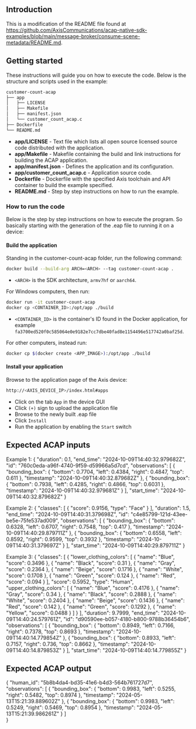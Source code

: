 ## Introduction

This is a modification of the README file found at https://github.com/AxisCommunications/acap-native-sdk-examples/blob/main/message-broker/consume-scene-metadata/README.md.

## Getting started

These instructions will guide you on how to execute the code. Below is the
structure and scripts used in the example:

```sh
customer-count-acap
├── app
│   ├── LICENSE
│   ├── Makefile
│   ├── manifest.json
│   └── customer_count_acap.c
├── Dockerfile
└── README.md
```

- **app/LICENSE** - Text file which lists all open source licensed source code distributed with the application.
- **app/Makefile** - Makefile containing the build and link instructions for building the ACAP application.
- **app/manifest.json** - Defines the application and its configuration.
- **app/customer_count_acap.c** - Application source code.
- **Dockerfile** - Dockerfile with the specified Axis toolchain and API container to build the example specified.
- **README.md** - Step by step instructions on how to run the example.

### How to run the code

Below is the step by step instructions on how to execute the program. So
basically starting with the generation of the .eap file to running it on a
device:

#### Build the application

Standing in the customer-count-acap folder, run the following command:

```sh
docker build --build-arg ARCH=<ARCH> --tag customer-count-acap .
```

- `<ARCH>` is the SDK architecture, `armv7hf` or `aarch64`.

For Windows computers, then run:

```sh
docker run -it customer-count-acap
docker cp <CONTAINER_ID>:/opt/app ./build
```

- `<CONTAINER_ID>` is the container's ID found in the Docker application, for example `fa3700ed520f0c585064e0e9182e7cc7dbe40fad8e1154496e517742a0baf25d`.

For other computers, instead run:

```sh
docker cp $(docker create <APP_IMAGE>):/opt/app ./build
```

#### Install your application

Browse to the application page of the Axis device:

```sh
http://<AXIS_DEVICE_IP>/index.html#apps
```

- Click on the tab `App` in the device GUI
- Click `(+)` sign to upload the application file
- Browse to the newly built .eap file
- Click `Install`
- Run the application by enabling the `Start` switch

## Expected ACAP inputs

Example 1:
{
    "duration": 0.1,
    "end_time": "2024-10-09T14:40:32.979682Z",
    "id": "760c0eda-a96f-4740-9f59-d59966a5d7cd",
    "observations": [
        {
            "bounding_box": {
                "bottom": 0.7704,
                "left": 0.4384,
                "right": 0.4847,
                "top": 0.611
            },
            "timestamp": "2024-10-09T14:40:32.879682Z"
        },
        {
            "bounding_box": {
                "bottom": 0.7938,
                "left": 0.4285,
                "right": 0.4866,
                "top": 0.6031
            },
            "timestamp": "2024-10-09T14:40:32.979681Z"
        }
    ],
    "start_time": "2024-10-09T14:40:32.879682Z"
}

Example 2:
{
    "classes": [
        {
            "score": 0.9156,
            "type": "Face"
        }
    ],
    "duration": 1.5,
    "end_time": "2024-10-09T14:40:31.379698Z",
    "id": "c4e85799-121d-43ee-be5e-75fe537ad009",
    "observations": [
        {
            "bounding_box": {
                "bottom": 0.6328,
                "left": 0.6707,
                "right": 0.7548,
                "top": 0.417
            },
            "timestamp": "2024-10-09T14:40:29.879711Z"
        },
        {
            "bounding_box": {
                "bottom": 0.6558,
                "left": 0.8592,
                "right": 0.9599,
                "top": 0.3932
            },
            "timestamp": "2024-10-09T14:40:31.379697Z"
        }
    ],
    "start_time": "2024-10-09T14:40:29.879711Z"
}

Example 3:
{
    "classes": [
        {
            "lower_clothing_colors": [
                {
                    "name": "Blue",
                    "score": 0.3496
                },
                {
                    "name": "Black",
                    "score": 0.31
                },
                {
                    "name": "Gray",
                    "score": 0.2364
                },
                {
                    "name": "Beige",
                    "score": 0.1716
                },
                {
                    "name": "White",
                    "score": 0.1708
                },
                {
                    "name": "Green",
                    "score": 0.124
                },
                {
                    "name": "Red",
                    "score": 0.094
                }
            ],
            "score": 0.5952,
            "type": "Human",
            "upper_clothing_colors": [
                {
                    "name": "Blue",
                    "score": 0.4176
                },
                {
                    "name": "Gray",
                    "score": 0.34
                },
                {
                    "name": "Black",
                    "score": 0.2888
                },
                {
                    "name": "White",
                    "score": 0.2404
                },
                {
                    "name": "Beige",
                    "score": 0.1436
                },
                {
                    "name": "Red",
                    "score": 0.142
                },
                {
                    "name": "Green",
                    "score": 0.1292
                },
                {
                    "name": "Yellow",
                    "score": 0.0488
                }
            ]
        }
    ],
    "duration": 9.7999,
    "end_time": "2024-10-09T14:40:24.579761Z",
    "id": "d90590ee-b057-4180-b800-9788b36454b6",
    "observations": [
        {
            "bounding_box": {
                "bottom": 0.8949,
                "left": 0.7166,
                "right": 0.7378,
                "top": 0.8693
            },
            "timestamp": "2024-10-09T14:40:14.779854Z"
        },
        {
            "bounding_box": {
                "bottom": 0.8933,
                "left": 0.7157,
                "right": 0.736,
                "top": 0.8662
            },
            "timestamp": "2024-10-09T14:40:14.879853Z"
        }
    ],
    "start_time": "2024-10-09T14:40:14.779855Z"
}

## Expected ACAP output

{
    "human_id": "5b8b4da4-bd35-41e6-b4d3-564b761727d7",
    "observations": [
        {
            "bounding_box": {
                "bottom": 0.9983,
                "left": 0.5255,
                "right": 0.5482,
                "top": 0.8974
            },
            "timestamp": "2024-05-13T15:21:39.889602Z"
        },
        {
            "bounding_box": {
                "bottom": 0.9983,
                "left": 0.5249,
                "right": 0.5469,
                "top": 0.8954
            },
            "timestamp": "2024-05-13T15:21:39.986261Z"
        }
    ]    
}